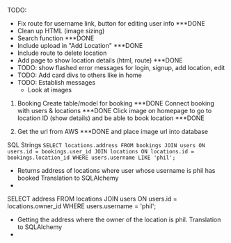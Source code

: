 TODO:

- Fix route for username link, button for editing user info ***DONE
- Clean up HTML (image sizing)
- Search function ***DONE
- Include upload in "Add Location"  ***DONE
- Include route to delete location  
- Add page to show location details (html, route) ***DONE
- TODO: show flashed error messages for login, signup, add location, edit
- TODO: Add card divs to others like in home
- TODO: Establish messages
   - Look at images 

1. Booking
   Create table/model for booking ***DONE
   Connect booking with users & locations ***DONE
   Click image on homepage to go to location ID (show details) and be able to book location ***DONE

2. Get the url from AWS ***DONE
   and place image url into database

SQL Strings
`SELECT locations.address FROM bookings
   JOIN users ON users.id = bookings.user_id
   JOIN locations ON locations.id = bookings.location_id
   WHERE users.username LIKE 'phil';`

   - Returns address of locations where user whose username is phil has booked
Translation to SQLAlchemy
-

SELECT address FROM locations
   JOIN users ON users.id = locations.owner_id
   WHERE users.username = 'phil';

   - Getting the address where the owner of the location is phil.
Translation to SQLAlchemy
-